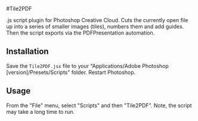 #Tile2PDF

.js script plugin for Photoshop Creative Cloud.
Cuts the currently open file up into a series of smaller images (tiles), numbers them and add guides. Then the script
 exports via the PDFPresentation automation.

## Installation

Save the `Tile2PDF.jsx` file to your "Applications/Adobe Photoshop [version]/Presets/Scripts" folder.
Restart Photoshop.

## Usage

From the "File" menu, select "Scripts" and then "Tile2PDF".
Note, the script may take a long time to run.

